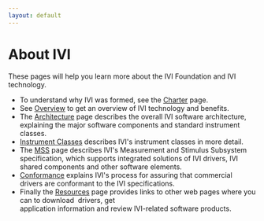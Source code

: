 ```yaml
---
layout: default
---
```

# About IVI

These pages will help you learn more about the IVI Foundation and IVI
technology.

  - To understand why IVI was formed, see the [Charter](charter.html)
    page. 
  - See [Overview](overview.html) to get an overview of IVI technology
    and benefits.
  - The [Architecture](architecture.html) page describes the overall IVI
    software architecture, explaining the major software components and
    standard instrument classes.
  - [Instrument Classes](instrument_classes.html) describes IVI's
    instrument classes in more detail.
  - The [MSS](MSS.html) page describes IVI's Measurement and Stimulus
    Subsystem specification, which supports integrated solutions of IVI
    drivers, IVI shared components and other software elements.
  - [Conformance](conformance.html) explains IVI's process for assuring
    that commercial drivers are conformant to the IVI specifications.
  - Finally the [Resources](resources.html) page provides links to other
    web pages where you can to download  drivers, get  
    application information and review IVI-related software products.
